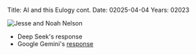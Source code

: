 Title: AI and this Eulogy cont.
Date: 02025-04-04
Years: 02023

![Jesse and Noah Nelson](jesse-noah.png)

- Deep Seek's response
- Google Gemini's [response](https://g.co/gemini/share/13222c413a9c)

